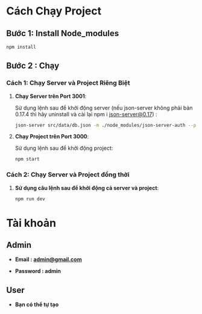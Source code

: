 
# Cách Chạy Project

## Bước 1: Install Node_modules

```bash
npm install
```

## Bước 2 : Chạy

### Cách 1: Chạy Server và Project Riêng Biệt

1. **Chạy Server trên Port 3001**:

   Sử dụng lệnh sau để khởi động server (nếu json-server không phải bản 0.17.4 thì hãy uninstall và cài lại npm i json-server@0.17) :

   ```bash
   json-server src/data/db.json -m ./node_modules/json-server-auth --port 3001
   ```

2. **Chạy Project trên Port 3000**:

    Sử dụng lệnh sau để khởi động project:

    ```bash
    npm start
    ```
    
### Cách 2: Chạy Server và Project đồng thời

1. **Sử dụng câu lệnh sau để khởi động cả server và project**:

    ```bash
    npm run dev
    ```

# Tài khoản

## Admin 

- **Email : admin@gmail.com**

- **Password : admin**

## User 

- **Bạn có thể tự tạo**
